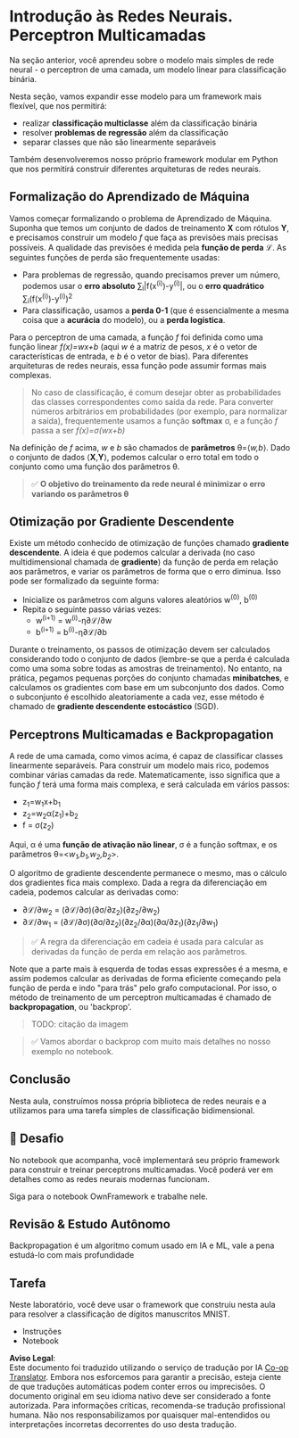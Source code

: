 <!--
CO_OP_TRANSLATOR_METADATA:
{
  "original_hash": "df98b2c59f87d8543135301e87969f70",
  "translation_date": "2025-07-09T16:45:25+00:00",
  "source_file": "15-rag-and-vector-databases/data/own_framework.md",
  "language_code": "br"
}
-->
# Introdução às Redes Neurais. Perceptron Multicamadas

Na seção anterior, você aprendeu sobre o modelo mais simples de rede neural - o perceptron de uma camada, um modelo linear para classificação binária.

Nesta seção, vamos expandir esse modelo para um framework mais flexível, que nos permitirá:

* realizar **classificação multiclasse** além da classificação binária
* resolver **problemas de regressão** além da classificação
* separar classes que não são linearmente separáveis

Também desenvolveremos nosso próprio framework modular em Python que nos permitirá construir diferentes arquiteturas de redes neurais.

## Formalização do Aprendizado de Máquina

Vamos começar formalizando o problema de Aprendizado de Máquina. Suponha que temos um conjunto de dados de treinamento **X** com rótulos **Y**, e precisamos construir um modelo *f* que faça as previsões mais precisas possíveis. A qualidade das previsões é medida pela **função de perda** ℒ. As seguintes funções de perda são frequentemente usadas:

* Para problemas de regressão, quando precisamos prever um número, podemos usar o **erro absoluto** ∑<sub>i</sub>|f(x<sup>(i)</sup>)-y<sup>(i)</sup>|, ou o **erro quadrático** ∑<sub>i</sub>(f(x<sup>(i)</sup>)-y<sup>(i)</sup>)<sup>2</sup>
* Para classificação, usamos a **perda 0-1** (que é essencialmente a mesma coisa que a **acurácia** do modelo), ou a **perda logística**.

Para o perceptron de uma camada, a função *f* foi definida como uma função linear *f(x)=wx+b* (aqui *w* é a matriz de pesos, *x* é o vetor de características de entrada, e *b* é o vetor de bias). Para diferentes arquiteturas de redes neurais, essa função pode assumir formas mais complexas.

> No caso de classificação, é comum desejar obter as probabilidades das classes correspondentes como saída da rede. Para converter números arbitrários em probabilidades (por exemplo, para normalizar a saída), frequentemente usamos a função **softmax** σ, e a função *f* passa a ser *f(x)=σ(wx+b)*

Na definição de *f* acima, *w* e *b* são chamados de **parâmetros** θ=⟨*w,b*⟩. Dado o conjunto de dados ⟨**X**,**Y**⟩, podemos calcular o erro total em todo o conjunto como uma função dos parâmetros θ.

> ✅ **O objetivo do treinamento da rede neural é minimizar o erro variando os parâmetros θ**

## Otimização por Gradiente Descendente

Existe um método conhecido de otimização de funções chamado **gradiente descendente**. A ideia é que podemos calcular a derivada (no caso multidimensional chamada de **gradiente**) da função de perda em relação aos parâmetros, e variar os parâmetros de forma que o erro diminua. Isso pode ser formalizado da seguinte forma:

* Inicialize os parâmetros com alguns valores aleatórios w<sup>(0)</sup>, b<sup>(0)</sup>
* Repita o seguinte passo várias vezes:
    - w<sup>(i+1)</sup> = w<sup>(i)</sup>-η∂ℒ/∂w
    - b<sup>(i+1)</sup> = b<sup>(i)</sup>-η∂ℒ/∂b

Durante o treinamento, os passos de otimização devem ser calculados considerando todo o conjunto de dados (lembre-se que a perda é calculada como uma soma sobre todas as amostras de treinamento). No entanto, na prática, pegamos pequenas porções do conjunto chamadas **minibatches**, e calculamos os gradientes com base em um subconjunto dos dados. Como o subconjunto é escolhido aleatoriamente a cada vez, esse método é chamado de **gradiente descendente estocástico** (SGD).

## Perceptrons Multicamadas e Backpropagation

A rede de uma camada, como vimos acima, é capaz de classificar classes linearmente separáveis. Para construir um modelo mais rico, podemos combinar várias camadas da rede. Matematicamente, isso significa que a função *f* terá uma forma mais complexa, e será calculada em vários passos:
* z<sub>1</sub>=w<sub>1</sub>x+b<sub>1</sub>
* z<sub>2</sub>=w<sub>2</sub>α(z<sub>1</sub>)+b<sub>2</sub>
* f = σ(z<sub>2</sub>)

Aqui, α é uma **função de ativação não linear**, σ é a função softmax, e os parâmetros θ=<*w<sub>1</sub>,b<sub>1</sub>,w<sub>2</sub>,b<sub>2</sub>*>.

O algoritmo de gradiente descendente permanece o mesmo, mas o cálculo dos gradientes fica mais complexo. Dada a regra da diferenciação em cadeia, podemos calcular as derivadas como:

* ∂ℒ/∂w<sub>2</sub> = (∂ℒ/∂σ)(∂σ/∂z<sub>2</sub>)(∂z<sub>2</sub>/∂w<sub>2</sub>)
* ∂ℒ/∂w<sub>1</sub> = (∂ℒ/∂σ)(∂σ/∂z<sub>2</sub>)(∂z<sub>2</sub>/∂α)(∂α/∂z<sub>1</sub>)(∂z<sub>1</sub>/∂w<sub>1</sub>)

> ✅ A regra da diferenciação em cadeia é usada para calcular as derivadas da função de perda em relação aos parâmetros.

Note que a parte mais à esquerda de todas essas expressões é a mesma, e assim podemos calcular as derivadas de forma eficiente começando pela função de perda e indo "para trás" pelo grafo computacional. Por isso, o método de treinamento de um perceptron multicamadas é chamado de **backpropagation**, ou 'backprop'.



> TODO: citação da imagem

> ✅ Vamos abordar o backprop com muito mais detalhes no nosso exemplo no notebook.  

## Conclusão

Nesta aula, construímos nossa própria biblioteca de redes neurais e a utilizamos para uma tarefa simples de classificação bidimensional.

## 🚀 Desafio

No notebook que acompanha, você implementará seu próprio framework para construir e treinar perceptrons multicamadas. Você poderá ver em detalhes como as redes neurais modernas funcionam.

Siga para o notebook OwnFramework e trabalhe nele.



## Revisão & Estudo Autônomo

Backpropagation é um algoritmo comum usado em IA e ML, vale a pena estudá-lo com mais profundidade

## Tarefa

Neste laboratório, você deve usar o framework que construiu nesta aula para resolver a classificação de dígitos manuscritos MNIST.

* Instruções
* Notebook

**Aviso Legal**:  
Este documento foi traduzido utilizando o serviço de tradução por IA [Co-op Translator](https://github.com/Azure/co-op-translator). Embora nos esforcemos para garantir a precisão, esteja ciente de que traduções automáticas podem conter erros ou imprecisões. O documento original em seu idioma nativo deve ser considerado a fonte autorizada. Para informações críticas, recomenda-se tradução profissional humana. Não nos responsabilizamos por quaisquer mal-entendidos ou interpretações incorretas decorrentes do uso desta tradução.